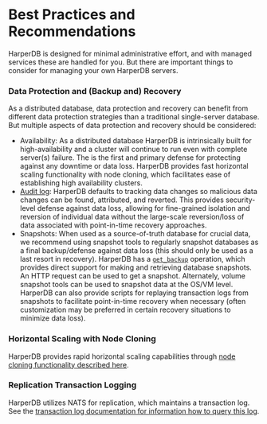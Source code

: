 # Best Practices and Recommendations

HarperDB is designed for minimal administrative effort, and with managed services these are handled for you. But there are important things to consider for managing your own HarperDB servers.

### Data Protection and (Backup and) Recovery

As a distributed database, data protection and recovery can benefit from different data protection strategies than a traditional single-server database. But multiple aspects of data protection and recovery should be considered:

* Availability: As a distributed database HarperDB is intrinsically built for high-availability and a cluster will continue to run even with complete server(s) failure. The is the first and primary defense for protecting against any downtime or data loss. HarperDB provides fast horizontal scaling functionality with node cloning, which facilitates ease of establishing high availability clusters.
* [Audit log](audit-logging.md): HarperDB defaults to tracking data changes so malicious data changes can be found, attributed, and reverted. This provides security-level defense against data loss, allowing for fine-grained isolation and reversion of individual data without the large-scale reversion/loss of data associated with point-in-time recovery approaches.
* Snapshots: When used as a source-of-truth database for crucial data, we recommend using snapshot tools to regularly snapshot databases as a final backup/defense against data loss (this should only be used as a last resort in recovery). HarperDB has a [`get_backup`](../developers/operations-api/databases-and-tables.md#get-backup) operation, which provides direct support for making and retrieving database snapshots. An HTTP request can be used to get a snapshot. Alternately, volume snapshot tools can be used to snapshot data at the OS/VM level. HarperDB can also provide scripts for replaying transaction logs from snapshots to facilitate point-in-time recovery when necessary (often customization may be preferred in certain recovery situations to minimize data loss).

### Horizontal Scaling with Node Cloning

HarperDB provides rapid horizontal scaling capabilities through [node cloning functionality described here](cloning.md).

### Replication Transaction Logging

HarperDB utilizes NATS for replication, which maintains a transaction log. See the [transaction log documentation for information how to query this log](transaction-logging.md).
